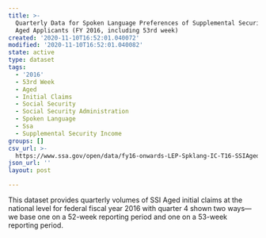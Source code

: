 ```yaml
---
title: >-
  Quarterly Data for Spoken Language Preferences of Supplemental Security Income
  Aged Applicants (FY 2016, including 53rd week)
created: '2020-11-10T16:52:01.040072'
modified: '2020-11-10T16:52:01.040082'
state: active
type: dataset
tags:
  - '2016'
  - 53rd Week
  - Aged
  - Initial Claims
  - Social Security
  - Social Security Administration
  - Spoken Language
  - Ssa
  - Supplemental Security Income
groups: []
csv_url: >-
  https://www.ssa.gov/open/data/fy16-onwards-LEP-Spklang-IC-T16-SSIAged-Qtrly-53rdweek.csv
json_url: ''
layout: post

---
```

This dataset provides quarterly volumes of SSI Aged initial claims at the national level for federal fiscal year 2016 with quarter 4 shown two ways—we base one on a 52-week reporting period and one on a 53-week reporting period.
